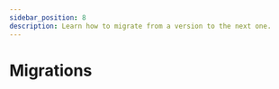 ```yaml
---
sidebar_position: 8
description: Learn how to migrate from a version to the next one.
---
```


# Migrations
